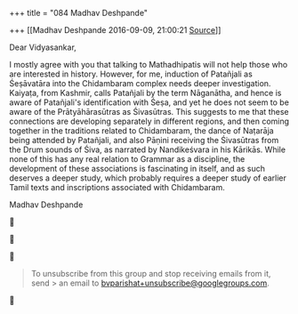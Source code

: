 +++
title = "084 Madhav Deshpande"

+++
[[Madhav Deshpande	2016-09-09, 21:00:21 [Source](https://groups.google.com/g/bvparishat/c/NPcHTRNM0Hk)]]



Dear Vidyasankar,

  

  I mostly agree with you that talking to Mathadhipatis will not help those who are interested in history. However, for me, induction of Patañjali as Śeṣāvatāra into the Chidambaram complex needs deeper investigation. Kaiyaṭa, from Kashmir, calls Patañjali by the term Nāganātha, and hence is aware of Patañjali's identification with Śeṣa, and yet he does not seem to be aware of the Prātyāhārasūtras as Śivasūtras. This suggests to me that these connections are developing separately in different regions, and then coming together in the traditions related to Chidambaram, the dance of Naṭarāja being attended by Patañjali, and also Pāṇini receiving the Śivasūtras from the Drum sounds of Śiva, as narrated by Nandikeśvara in his Kārikās. While none of this has any real relation to Grammar as a discipline, the development of these associations is fascinating in itself, and as such deserves a deeper study, which probably requires a deeper study of earlier Tamil texts and inscriptions associated with Chidambaram.

  

Madhav Deshpande

  







> To unsubscribe from this group and stop receiving emails from it, send > an email to [bvparishat+unsubscribe@googlegroups.com]().



